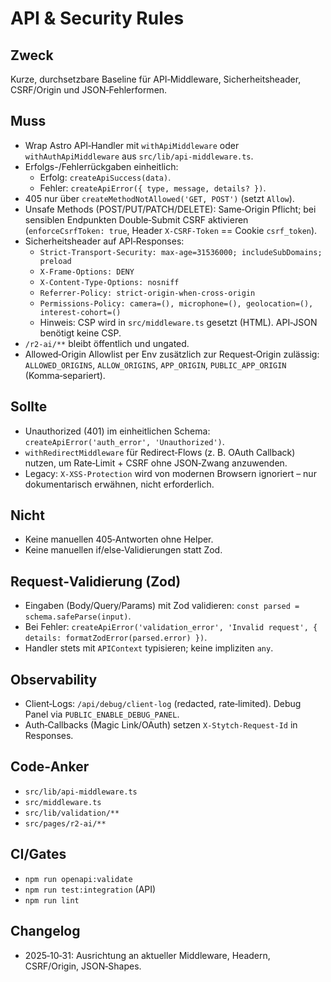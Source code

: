 # API & Security Rules

## Zweck

Kurze, durchsetzbare Baseline für API‑Middleware, Sicherheitsheader, CSRF/Origin und JSON‑Fehlerformen.

## Muss

- Wrap Astro API‑Handler mit `withApiMiddleware` oder `withAuthApiMiddleware` aus `src/lib/api-middleware.ts`.
- Erfolgs-/Fehlerrückgaben einheitlich:
  - Erfolg: `createApiSuccess(data)`.
  - Fehler: `createApiError({ type, message, details? })`.
- 405 nur über `createMethodNotAllowed('GET, POST')` (setzt `Allow`).
- Unsafe Methods (POST/PUT/PATCH/DELETE): Same‑Origin Pflicht; bei sensiblen Endpunkten Double‑Submit CSRF aktivieren (`enforceCsrfToken: true`, Header `X-CSRF-Token` == Cookie `csrf_token`).
- Sicherheitsheader auf API‑Responses:
  - `Strict-Transport-Security: max-age=31536000; includeSubDomains; preload`
  - `X-Frame-Options: DENY`
  - `X-Content-Type-Options: nosniff`
  - `Referrer-Policy: strict-origin-when-cross-origin`
  - `Permissions-Policy: camera=(), microphone=(), geolocation=(), interest-cohort=()`
  - Hinweis: CSP wird in `src/middleware.ts` gesetzt (HTML). API‑JSON benötigt keine CSP.
- `/r2-ai/**` bleibt öffentlich und ungated.
- Allowed‑Origin Allowlist per Env zusätzlich zur Request‑Origin zulässig: `ALLOWED_ORIGINS`, `ALLOW_ORIGINS`, `APP_ORIGIN`, `PUBLIC_APP_ORIGIN` (Komma‑separiert).

## Sollte

- Unauthorized (401) im einheitlichen Schema: `createApiError('auth_error', 'Unauthorized')`.
- `withRedirectMiddleware` für Redirect‑Flows (z. B. OAuth Callback) nutzen, um Rate‑Limit + CSRF ohne JSON‑Zwang anzuwenden.
- Legacy: `X-XSS-Protection` wird von modernen Browsern ignoriert – nur dokumentarisch erwähnen, nicht erforderlich.

## Nicht

- Keine manuellen 405‑Antworten ohne Helper.
- Keine manuellen if/else‑Validierungen statt Zod.

## Request‑Validierung (Zod)

- Eingaben (Body/Query/Params) mit Zod validieren: `const parsed = schema.safeParse(input)`.
- Bei Fehler: `createApiError('validation_error', 'Invalid request', { details: formatZodError(parsed.error) })`.
- Handler stets mit `APIContext` typisieren; keine impliziten `any`.

## Observability

- Client‑Logs: `/api/debug/client-log` (redacted, rate‑limited). Debug Panel via `PUBLIC_ENABLE_DEBUG_PANEL`.
- Auth‑Callbacks (Magic Link/OAuth) setzen `X-Stytch-Request-Id` in Responses.

## Code‑Anker

- `src/lib/api-middleware.ts`
- `src/middleware.ts`
- `src/lib/validation/**`
- `src/pages/r2-ai/**`

## CI/Gates

- `npm run openapi:validate`
- `npm run test:integration` (API)
- `npm run lint`

## Changelog

- 2025‑10‑31: Ausrichtung an aktueller Middleware, Headern, CSRF/Origin, JSON‑Shapes.
